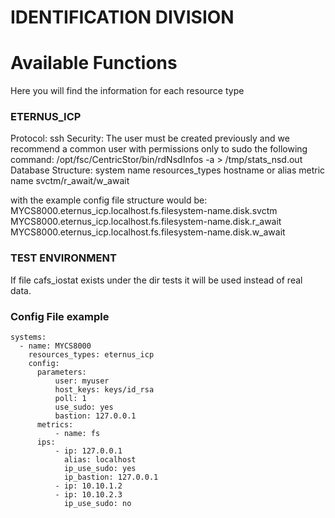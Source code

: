 

#                       IDENTIFICATION DIVISION



# Available Functions

Here you will find the information for each resource type

### ETERNUS_ICP

Protocol: ssh
Security: The user must be created previously and we recommend a common user with permissions only to sudo the following command: /opt/fsc/CentricStor/bin/rdNsdInfos -a > /tmp/stats_nsd.out
Database Structure:
  system name
  resources_types
  hostname or alias
  metric name
  svctm/r_await/w_await

with the example config file structure would be:
MYCS8000.eternus_icp.localhost.fs.filesystem-name.disk.svctm
MYCS8000.eternus_icp.localhost.fs.filesystem-name.disk.r_await
MYCS8000.eternus_icp.localhost.fs.filesystem-name.disk.w_await

### TEST ENVIRONMENT

If file cafs_iostat exists under the dir tests it will be used instead of real data.

### Config File example

````
systems:
  - name: MYCS8000
    resources_types: eternus_icp
    config:
      parameters:
          user: myuser
          host_keys: keys/id_rsa
          poll: 1
          use_sudo: yes
          bastion: 127.0.0.1
      metrics:
          - name: fs
      ips:
          - ip: 127.0.0.1
            alias: localhost
            ip_use_sudo: yes
            ip_bastion: 127.0.0.1
          - ip: 10.10.1.2
          - ip: 10.10.2.3
            ip_use_sudo: no
````